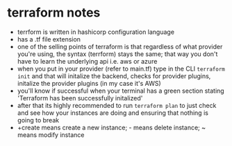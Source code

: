 # terraform notes
 - terrform is written in hashicorp configuration language
 - has a .tf file extension 
 - one of the selling points of terraform is that regardless of what provider you're using, the syntax (terrform) stays the same; that way you don't have to learn the underlying api i.e. aws or azure
 - when you put in your provider (refer to main.tf) type in the CLI `terraform init` and that will initalize the backend, checks for provider plugins, initalize the provider plugins (in my case it's AWS)
 - you'll know if successful when your terminal has a green section stating 'Terraform has been successfully initalized'
 - after that its highly recommended to run `terraform plan` to just check and see how your instances are doing and ensuring that nothing is going to break 
 - +create means create a new instance; - means delete instance; ~ means modify instance